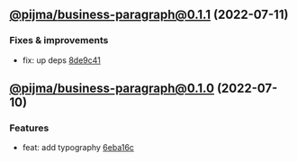 ## [@pijma/business-paragraph@0.1.1](https://github.com/qiwi/pijma-business/compare/2022.7.10-pijma.business-paragraph.0.1.0-f0...2022.7.11-pijma.business-paragraph.0.1.1-f0) (2022-07-11)

### Fixes & improvements
* fix: up deps [8de9c41](https://github.com/qiwi/pijma-business/commit/8de9c418fcc3c850f99d684bfa9c85fe41e5fe1c)

## [@pijma/business-paragraph@0.1.0](https://github.com/qiwi/pijma-business/compare/undefined...2022.7.10-pijma.business-paragraph.0.1.0-f0) (2022-07-10)

### Features
* feat: add typography [6eba16c](https://github.com/qiwi/pijma-business/commit/6eba16c8c152c586ed107b627d6b1bfc0409bb88)
